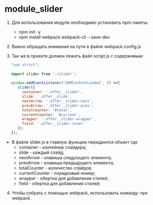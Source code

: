 # module_slider
1. Для использования модуля необходимо установить npm пакеты:
   - npm init -y
   - npm install webpack webpack-cli --save-dev

2. Важно обращать внимания на пути в файле webpack.config.js

3. Так же в проекте должен лежать файл script.js с содержимым:

```javascript
   "use strict";
   
   import slider from './slider';
   
   window.addEventListener('DOMContentLoaded', () =>{
      slider({
        container: '.offer__slider',
        slide: '.offer__slide',
        nextArrow: '.offer__slider-next',
        prevArrow: '.offer__slider-prev',
        totalCounter: '#total',
        currentCounter: '#current',
        wrapper: '.offer__slider-wrapper',
        field: '.offer__slider-inner'
	  });
   });
```
  - В файле slider.js в главную функцию передаются объект где
    + container - контейнер слайдера;
	+ slide - каждый слайд;
	+ nextArrow - клавиша следующего элемента;
	+ prevArrow - клавиша предыдущего элемента;
	+ totalCounter - количество слайдов;
	+ currentCounter - порядковый номер;
	+ wrapper - обертка для добавления стилей; 
	+ field - обертка для добавления стилей;
	
4. Чтобы собрать с помощью webpack, использовать команду: npx webpack.
